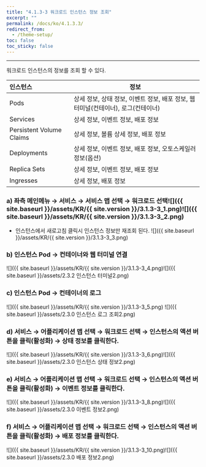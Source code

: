 ```yaml
---
title: "4.1.3-3 워크로드 인스턴스 정보 조회"
excerpt: ""
permalink: /docs/ko/4.1.3.3/
redirect_from:
  - /theme-setup/
toc: false
toc_sticky: false
---
```


---
워크로드 인스턴스의 정보를 조회 할 수 있다.

| **인스턴스**                 | **정보**                                                |
| :----------------------- | ----------------------------------------------------- |
| Pods                     | 상세 정보, 상태 정보, 이벤트 정보, 배포 정보, 웹터미널\(컨테이너\), 로그\(컨테이너\) |
| Services                 | 상세 정보, 이벤트 정보, 배포 정보                                  |
| Persistent Volume Claims | 상세 정보, 볼륨 상세 정보, 배포 정보                                |
| Deployments              | 상세 정보, 이벤트 정보, 배포 정보, 오토스케일러 정보\(옵션\)                 |
| Replica Sets             | 상세 정보, 이벤트 정보, 배포 정보                                  |
| Ingresses                | 상세 정보, 배포 정보                                          |

### a\) 좌측 메인메뉴 → 서비스 → 서비스 맵 선택 → 워크로드 선택![]({{ site.baseurl }}/assets/KR/{{ site.version }}/3.1.3-3_1.png)![]({{ site.baseurl }}/assets/KR/{{ site.version }}/3.1.3-3_2.png)
* 인스턴스에서 새로고침 클릭시 인스턴스 정보만 재조회 된다.
![]({{ site.baseurl }}/assets/KR/{{ site.version }}/3.1.3-3_3.png)


### b\) 인스턴스 Pod → 컨테이너와 웹 터미널 연결
![]({{ site.baseurl }}/assets/KR/{{ site.version }}/3.1.3-3_4.png)![]({{ site.baseurl }}/assets/2.3.2 인스턴스 터미널2.png)

### c\) 인스턴스 Pod → 컨테이너의 로그
![]({{ site.baseurl }}/assets/KR/{{ site.version }}/3.1.3-3_5.png) ![]({{ site.baseurl }}/assets/2.3.0 인스턴스 로그 조회2.png)

### d\) 서비스 → 어플리케이션 맵 선택 → 워크로드 선택 → 인스턴스의 액션 버튼을 클릭\(활성화\) → 상태 정보를 클릭한다.
![]({{ site.baseurl }}/assets/KR/{{ site.version }}/3.1.3-3_6.png)![]({{ site.baseurl }}/assets/2.3.0 인스턴스 상태 정보2.png)

### e\) 서비스 → 어플리케이션 맵 선택 → 워크로드 선택 → 인스턴스의 액션 버튼을 클릭\(활성화\) → 이벤트 정보를 클릭한다.
![]({{ site.baseurl }}/assets/KR/{{ site.version }}/3.1.3-3_8.png)![]({{ site.baseurl }}/assets/2.3.0 이벤트 정보2.png)

### f\) 서비스 → 어플리케이션 맵 선택 → 워크로드 선택 → 인스턴스의 액션 버튼을 클릭\(활성화\) → 배포 정보를 클릭한다.
![]({{ site.baseurl }}/assets/KR/{{ site.version }}/3.1.3-3_10.png)![]({{ site.baseurl }}/assets/2.3.0 배포 정보2.png)
